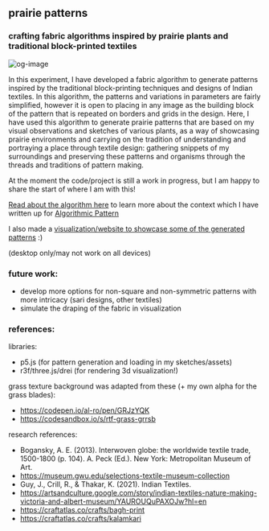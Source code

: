 ## prairie patterns

### crafting fabric algorithms inspired by prairie plants and traditional block-printed textiles

![og-image](https://github.com/vidgi/prairie-kolam/assets/28833281/b4b97f55-43f9-47dd-afc5-51c0c572b958)

In this experiment, I have developed a fabric algorithm to generate patterns  inspired by the traditional block-printing techniques and designs of Indian textiles. In this algorithm, the patterns and variations in parameters are fairly simplified, however it is open to placing in any image as the building block of the pattern that is repeated on borders and grids in the design. Here, I have used this algorithm to generate prairie patterns that are based on my visual observations and sketches of various plants, as a way of showcasing prairie environments and carrying on the tradition of understanding and portraying a place through textile design: gathering snippets of my surroundings and preserving these patterns and organisms through the threads and traditions of pattern making.

At the moment the code/project is still a work in progress, but I am happy to share the start of where I am with this!

[Read about the algorithm here](https://alpaca.pubpub.org/pub/prairie-patterns) to learn more about the context which I have written up for [Algorithmic Pattern](https://algorithmicpattern.org/)

I also made a [visualization/website to showcase some of the generated patterns](https://vidyagiri.com/patchworked/) :)

(desktop only/may not work on all devices)

### future work:

- develop more options for non-square and non-symmetric patterns with more intricacy (sari designs, other textiles)
- simulate the draping of the fabric in visualization

### references:

libraries:
- p5.js (for pattern generation and loading in my sketches/assets)
- r3f/three.js/drei (for rendering 3d visualization!)

grass texture background was adapted from these (+ my own alpha for the grass blades):
- https://codepen.io/al-ro/pen/GRJzYQK
- https://codesandbox.io/s/rtf-grass-grrsb

research references:
- Bogansky, A. E. (2013). Interwoven globe: the worldwide textile trade, 1500-1800 (p. 104). A. Peck (Ed.). New York: Metropolitan Museum of Art.
- https://museum.gwu.edu/selections-textile-museum-collection
- Guy, J., Crill, R., & Thakar, K. (2021). Indian Textiles.
- https://artsandculture.google.com/story/indian-textiles-nature-making-victoria-and-albert-museum/YAUROUQuPAXOJw?hl=en
- https://craftatlas.co/crafts/bagh-print
- https://craftatlas.co/crafts/kalamkari
